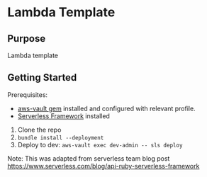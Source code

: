 # Lambda Template
## Purpose
  Lambda template

## Getting Started

Prerequisites:
 - [aws-vault gem](https://github.com/99designs/aws-vault) installed and configured with relevant profile.
 - [Serverless Framework](https://serverless.com/framework/docs/getting-started) installed

1. Clone the repo
2. `bundle install --deployment`
3. Deploy to dev:  `aws-vault exec dev-admin -- sls deploy`


Note: This was adapted from serverless team blog post https://www.serverless.com/blog/api-ruby-serverless-framework